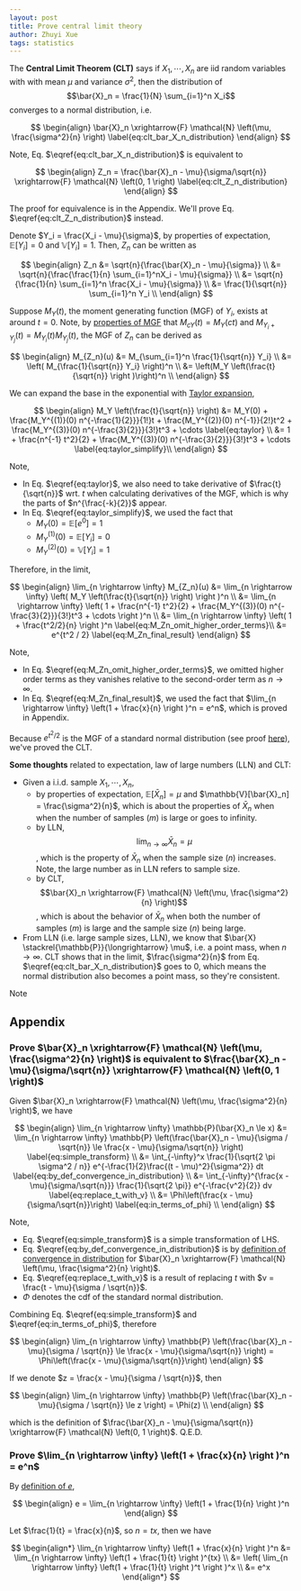 ```yaml
---
layout: post
title: Prove central limit theory
author: Zhuyi Xue
tags: statistics
---
```


<script type="text/x-mathjax-config">
MathJax.Hub.Config({
  TeX: { equationNumbers: { autoNumber: "AMS" } }
});
</script>

The **Central Limit Theorem (CLT)** says if $X_1, \cdots, X_n$ are iid random
variables with with mean $\mu$ and variance $\sigma^2$, then the distribution of
$$\bar{X}_n = \frac{1}{N} \sum_{i=1}^n X_i$$ converges to a normal distribution, i.e.

$$
\begin{align}
\bar{X}_n \xrightarrow{F} \mathcal{N} \left(\mu, \frac{\sigma^2}{n} \right) \label{eq:clt_bar_X_n_distribution}
\end{align}
$$

Note, Eq. $\eqref{eq:clt_bar_X_n_distribution}$ is equivalent to

$$
\begin{align}
Z_n = \frac{\bar{X}_n - \mu}{\sigma/\sqrt{n}} \xrightarrow{F} \mathcal{N} \left(0, 1 \right) \label{eq:clt_Z_n_distribution}
\end{align}
$$

The proof for equivalence is in the Appendix. We'll prove Eq.
$\eqref{eq:clt_Z_n_distribution}$ instead.

Denote $Y_i = \frac{X_i - \mu}{\sigma}$, by properties of expectation,
$\mathbb{E}[Y_i]=0$ and $\mathbb{V}[Y_i]=1$. Then, $Z_n$ can be written as

$$
\begin{align}
Z_n
&= \sqrt{n}{\frac{\bar{X}_n - \mu}{\sigma}} \\
&= \sqrt{n}{\frac{\frac{1}{n} \sum_{i=1}^nX_i - \mu}{\sigma}} \\
&= \sqrt{n}{\frac{1}{n} \sum_{i=1}^n \frac{X_i - \mu}{\sigma}} \\
&= \frac{1}{\sqrt{n}} \sum_{i=1}^n Y_i \\
\end{align}
$$

Suppose $M_Y(t)$, the moment generating function (MGF) of $Y_i$, exists at
around $t=0$. Note, by [properties of
MGF](https://zyxue.github.io/2024/05/11/moment-generating-function.html) that
$M_{cY}(t) = M_{Y}(ct)$ and $M_{Y_i + Y_j}(t) = M_{Y_i}(t)M_{Y_j}(t)$, the MGF
of $Z_n$ can be derived as

$$
\begin{align}
M_{Z_n}(u)
&= M_{\sum_{i=1}^n \frac{1}{\sqrt{n}} Y_i} \\
&= \left( M_{\frac{1}{\sqrt{n}} Y_i} \right)^n \\
&= \left(M_Y \left(\frac{t}{\sqrt{n}} \right )\right)^n  \\
\end{align}
$$

We can expand the base in the exponential with [Taylor expansion](https://zyxue.github.io/2021/09/02/taylor-series.html),

$$
\begin{align}
M_Y \left(\frac{t}{\sqrt{n}} \right)
&= M_Y(0) + \frac{M_Y^{(1)}(0) n^{-\frac{1}{2}}}{1!}t   + \frac{M_Y^{(2)}(0)  n^{-1}}{2!}t^2 + \frac{M_Y^{(3)}(0) n^{-\frac{3}{2}}}{3!}t^3  + \cdots \label{eq:taylor} \\
&= 1 + \frac{n^{-1} t^2}{2} + \frac{M_Y^{(3)}(0) n^{-\frac{3}{2}}}{3!}t^3 + \cdots \label{eq:taylor_simplify}\\
\end{align}
$$

Note,

* In Eq. $\eqref{eq:taylor}$, we also need to take derivative of
  $\frac{t}{\sqrt{n}}$ wrt. $t$ when calculating derivatives of the MGF, which
  is why the parts of $n^{\frac{-k}{2}}$ appear.
* In Eq. $\eqref{eq:taylor_simplify}$, we used the fact that
  * $M_Y(0) = \mathbb{E}[e^0] = 1$
  * $M_Y^{(1)}(0) = \mathbb{E}[Y_i] = 0$
  * $M_Y^{(2)}(0) = \mathbb{V}[Y_i] = 1$

Therefore, in the limit,

$$
\begin{align}
\lim_{n \rightarrow \infty}
M_{Z_n}(u)
&= \lim_{n \rightarrow \infty} \left( M_Y \left(\frac{t}{\sqrt{n}} \right) \right )^n \\
&= \lim_{n \rightarrow \infty} \left( 1 + \frac{n^{-1} t^2}{2} + \frac{M_Y^{(3)}(0) n^{-\frac{3}{2}}}{3!}t^3 + \cdots \right )^n \\
&= \lim_{n \rightarrow \infty} \left( 1 + \frac{t^2/2}{n} \right )^n \label{eq:M_Zn_omit_higher_order_terms}\\
&= e^{t^2 / 2} \label{eq:M_Zn_final_result}
\end{align}
$$

Note,

* In Eq. $\eqref{eq:M_Zn_omit_higher_order_terms}$, we omitted higher order
  terms as they vanishes relative to the second-order term as $n \rightarrow
  \infty$.
* In Eq. $\eqref{eq:M_Zn_final_result}$, we used the fact that $\lim_{n
  \rightarrow \infty} \left(1 + \frac{x}{n} \right )^n = e^n$, which is proved
  in Appendix.

Because $e^{t^2/2}$ is the MGF of a standard normal distribution (see proof
[here](https://zyxue.github.io/2021/08/29/gaussian-distributions.html#moment-generating-function-mgf)),
we've proved the CLT.

**Some thoughts** related to expectation, law of large numbers (LLN) and CLT:

* Given a i.i.d. sample $X_1, \cdots, X_n$,
  * by properties of expectation, $\mathbb{E}[\bar{X}_n] = \mu$ and $\mathbb{V}[\bar{X}_n] = \frac{\sigma^2}{n}$, which is about the properties of $\bar{X}_n$ when when the number of samples ($m$) is large or goes to infinity.
  * by LLN, $$\lim_{n \rightarrow \infty} \bar{X}_n = \mu$$, which is the property of $\bar{X}_n$ when the sample size ($n$) increases. Note, the large number as in LLN refers to sample size.
  * by CLT, $$\bar{X}_n \xrightarrow{F} \mathcal{N} \left(\mu, \frac{\sigma^2}{n} \right)$$, which is about the behavior of $\bar{X}_n$ when both the number of samples ($m$) is large and the sample size ($n$) being large.
* From LLN (i.e. large sample sizes, LLN), we know that
  $\bar{X} \stackrel{\mathbb{P}}{\longrightarrow} \mu$, i.e. a point mass, when
  $n \rightarrow \infty$. CLT shows that in the limit, $\frac{\sigma^2}{n}$ from
  Eq. $\eqref{eq:clt_bar_X_n_distribution}$ goes to $0$, which means the normal
  distribution also becomes a point mass, so they're consistent.

Note

## Appendix

### Prove $\bar{X}_n \xrightarrow{F} \mathcal{N} \left(\mu, \frac{\sigma^2}{n} \right)$ is equivalent to $\frac{\bar{X}_n - \mu}{\sigma/\sqrt{n}} \xrightarrow{F} \mathcal{N} \left(0, 1 \right)$

Given $\bar{X}_n \xrightarrow{F} \mathcal{N} \left(\mu, \frac{\sigma^2}{n} \right)$, we have

$$
\begin{align}
\lim_{n \rightarrow \infty} \mathbb{P}(\bar{X}_n \le x)
&= \lim_{n \rightarrow \infty} \mathbb{P} \left(\frac{\bar{X}_n - \mu}{\sigma / \sqrt{n}} \le \frac{x - \mu}{\sigma/\sqrt{n}} \right)  \label{eq:simple_transform} \\
&= \int_{-\infty}^x \frac{1}{\sqrt{2 \pi \sigma^2 / n}} e^{-\frac{1}{2}\frac{(t - \mu)^2}{\sigma^2}} dt \label{eq:by_def_convergence_in_distribution} \\
&= \int_{-\infty}^{\frac{x - \mu}{\sigma/\sqrt{n}}} \frac{1}{\sqrt{2 \pi}} e^{-\frac{v^2}{2}} dv \label{eq:replace_t_with_v} \\
&= \Phi\left(\frac{x - \mu}{\sigma/\sqrt{n}}\right) \label{eq:in_terms_of_phi} \\
\end{align}
$$

Note,

* Eq. $\eqref{eq:simple_transform}$ is a simple transformation of LHS.
* Eq. $\eqref{eq:by_def_convergence_in_distribution}$ is by [definition of
  convergence in
  distribution](https://zyxue.github.io/2017/07/18/notes_on_common_statistics.html#convergence)
  for $\bar{X}_n \xrightarrow{F} \mathcal{N} \left(\mu,
  \frac{\sigma^2}{n} \right)$.
* Eq. $\eqref{eq:replace_t_with_v}$ is a result of replacing $t$ with $v = \frac{t - \mu}{\sigma / \sqrt{n}}$.
* $\Phi$ denotes the cdf of the standard normal distribution.

Combining Eq. $\eqref{eq:simple_transform}$ and $\eqref{eq:in_terms_of_phi}$, therefore

$$
\begin{align}
\lim_{n \rightarrow \infty} \mathbb{P} \left(\frac{\bar{X}_n - \mu}{\sigma / \sqrt{n}} \le \frac{x - \mu}{\sigma/\sqrt{n}} \right) = \Phi\left(\frac{x - \mu}{\sigma/\sqrt{n}}\right)
\end{align}
$$

If we denote $z = \frac{x - \mu}{\sigma / \sqrt{n}}$, then

$$
\begin{align}
\lim_{n \rightarrow \infty} \mathbb{P} \left(\frac{\bar{X}_n - \mu}{\sigma / \sqrt{n}} \le z \right) = \Phi(z) \\
\end{align}
$$

which is the definition of $\frac{\bar{X}_n - \mu}{\sigma/\sqrt{n}}
\xrightarrow{F} \mathcal{N} \left(0, 1 \right)$. Q.E.D.

### Prove $\lim_{n \rightarrow \infty} \left(1 + \frac{x}{n} \right )^n = e^n$

By [definition of $e$](https://en.wikipedia.org/wiki/E_(mathematical_constant)),

$$
\begin{align}
e = \lim_{n \rightarrow \infty} \left(1 + \frac{1}{n} \right )^n
\end{align}
$$

Let $\frac{1}{t} = \frac{x}{n}$, so $n=tx$, then we have

$$
\begin{align*}
\lim_{n \rightarrow \infty} \left(1 + \frac{x}{n} \right )^n
&= \lim_{n \rightarrow \infty} \left(1 + \frac{1}{t} \right )^{tx} \\
&= \left( \lim_{n \rightarrow \infty} \left(1 + \frac{1}{t} \right )^t \right )^x \\
&= e^x
\end{align*}
$$
